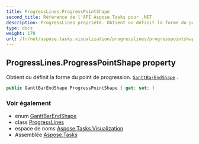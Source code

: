 ```yaml
---
title: ProgressLines.ProgressPointShape
second_title: Référence de l'API Aspose.Tasks pour .NET
description: ProgressLines propriété. Obtient ou définit la forme du point de progression. GanttBarEndShape .
type: docs
weight: 170
url: /fr/net/aspose.tasks.visualization/progresslines/progresspointshape/
---
```

## ProgressLines.ProgressPointShape property

Obtient ou définit la forme du point de progression. [`GanttBarEndShape`](../../ganttbarendshape/) .

```csharp
public GanttBarEndShape ProgressPointShape { get; set; }
```

### Voir également

* enum [GanttBarEndShape](../../ganttbarendshape/)
* class [ProgressLines](../)
* espace de noms [Aspose.Tasks.Visualization](../../progresslines/)
* Assemblée [Aspose.Tasks](../../../)


